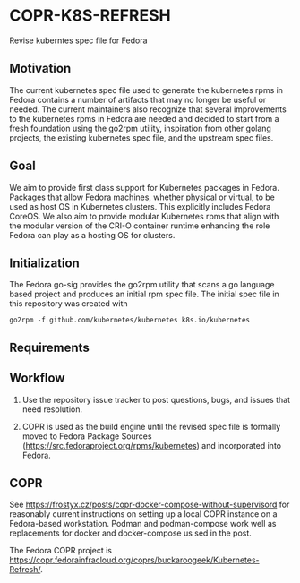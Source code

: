COPR-K8S-REFRESH
================

Revise kuberntes spec file for Fedora

## Motivation

The current kubernetes spec file used to generate the kubernetes rpms in Fedora contains a number of artifacts that may no longer be useful or needed. The current maintainers also recognize that several improvements to the kubernetes rpms in Fedora are needed and decided to start from a fresh foundation using the go2rpm utility, inspiration from other golang projects, the existing kubernetes spec file, and the upstream spec files.

## Goal

We aim to provide first class support for Kubernetes packages in Fedora. Packages that allow Fedora machines, whether physical or virtual, to be used as host OS in Kubernetes clusters. This explicitly includes Fedora CoreOS. We also aim to provide modular Kubernetes rpms that align with the modular version of the CRI-O container runtime enhancing the role Fedora can play as a hosting OS for clusters.

## Initialization
The Fedora go-sig provides the go2rpm utility that scans a go language based project and produces an initial rpm spec file. The initial spec file in this repository was created with

```
go2rpm -f github.com/kubernetes/kubernetes k8s.io/kubernetes
```

## Requirements


## Workflow

1. Use the repository issue tracker to post questions, bugs, and issues that need resolution.

1. COPR is used as the build engine until the revised spec file is formally moved to Fedora Package Sources (https://src.fedoraproject.org/rpms/kubernetes) and incorporated into Fedora.

## COPR
See https://frostyx.cz/posts/copr-docker-compose-without-supervisord for reasonably current instructions on setting up a local COPR instance on a Fedora-based workstation. Podman and podman-compose work well as replacements for docker and docker-compose us sed in the post.

The Fedora COPR project is https://copr.fedorainfracloud.org/coprs/buckaroogeek/Kubernetes-Refresh/.

